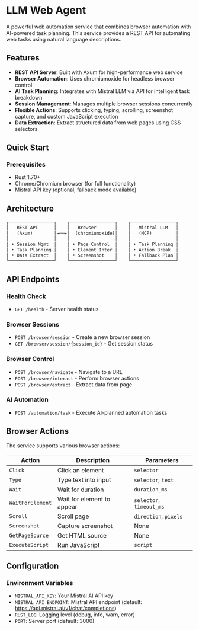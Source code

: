 # LLM Web Agent

A powerful web automation service that combines browser automation with AI-powered task planning. This service provides a REST API for automating web tasks using natural language descriptions.

## Features

- **REST API Server**: Built with Axum for high-performance web service
- **Browser Automation**: Uses chromiumoxide for headless browser control
- **AI Task Planning**: Integrates with Mistral LLM via API for intelligent task breakdown
- **Session Management**: Manages multiple browser sessions concurrently
- **Flexible Actions**: Supports clicking, typing, scrolling, screenshot capture, and custom JavaScript execution
- **Data Extraction**: Extract structured data from web pages using CSS selectors

## Quick Start

### Prerequisites

- Rust 1.70+
- Chrome/Chromium browser (for full functionality)
- Mistral API key (optional, fallback mode available)

## Architecture

```txt
┌─────────────────┐    ┌─────────────────┐    ┌─────────────────┐
│   REST API      │    │   Browser       │    │   Mistral LLM   │
│   (Axum)        │◄──►│  (chromiumoxide)│    │   (MCP)         │
│                 │    │                 │    │                 │
│ • Session Mgmt  │    │ • Page Control  │    │ • Task Planning │
│ • Task Planning │    │ • Element Inter │    │ • Action Break  │
│ • Data Extract  │    │ • Screenshot    │    │ • Fallback Plan │
└─────────────────┘    └─────────────────┘    └─────────────────┘
```

## API Endpoints

### Health Check

- `GET /health` - Server health status

### Browser Sessions

- `POST /browser/session` - Create a new browser session
- `GET /browser/session/{session_id}` - Get session status

### Browser Control

- `POST /browser/navigate` - Navigate to a URL
- `POST /browser/interact` - Perform browser actions
- `POST /browser/extract` - Extract data from page

### AI Automation

- `POST /automation/task` - Execute AI-planned automation tasks

## Browser Actions

The service supports various browser actions:

| Action | Description | Parameters |
|--------|-------------|------------|
| `Click` | Click an element | `selector` |
| `Type` | Type text into input | `selector`, `text` |
| `Wait` | Wait for duration | `duration_ms` |
| `WaitForElement` | Wait for element to appear | `selector`, `timeout_ms` |
| `Scroll` | Scroll page | `direction`, `pixels` |
| `Screenshot` | Capture screenshot | None |
| `GetPageSource` | Get HTML source | None |
| `ExecuteScript` | Run JavaScript | `script` |

## Configuration

### Environment Variables

- `MISTRAL_API_KEY`: Your Mistral AI API key
- `MISTRAL_API_ENDPOINT`: Mistral API endpoint (default: https://api.mistral.ai/v1/chat/completions)
- `RUST_LOG`: Logging level (debug, info, warn, error)
- `PORT`: Server port (default: 3000)
